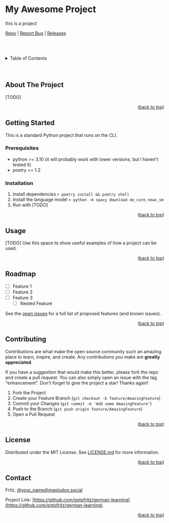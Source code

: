 <!-- Improved compatibility of back to top link: See: https://github.com/othneildrew/Best-README-Template/pull/73 -->

<a name="readme-top"></a>

<!--
*** Thanks for checking out the Best-README-Template. If you have a suggestion
*** that would make this better, please fork the repo and create a pull request
*** or simply open an issue with the tag "enhancement".
*** Don't forget to give the project a star!
*** Thanks again! Now go create something AMAZING! :D
-->

<!-- PROJECT SHIELDS -->
<!--
*** I'm using markdown "reference style" links for readability.
*** Reference links are enclosed in brackets [ ] instead of parentheses ( ).
*** See the bottom of this document for the declaration of the reference variables
*** for contributors-url, forks-url, etc. This is an optional, concise syntax you may use.
*** https://www.markdownguide.org/basic-syntax/#reference-style-links
-->

<!-- PROJECT LOGO -->

<h1>My Awesome Project</h1>

<p>this is a project</p>
<nav>
  <a href="https://github.com/youkefan18/poetry-template-project">Repo</a>
  |
  <a href="https://github.com/youkefan18/poetry-template-project/issues">Report Bug</a>
  |
  <a href="https://github.com/youkefan18/poetry-template-project/releases">Releases</a>
</nav>

<!-- TABLE OF CONTENTS -->

<br><br>

<details>
  <summary>Table of Contents</summary>
  <ol>
    <li>
      <a href="#about-the-project">About The Project</a>
    </li>
    <li>
      <a href="#getting-started">Getting Started</a>
      <ul>
        <li><a href="#prerequisites">Prerequisites</a></li>
        <li><a href="#installation">Installation</a></li>
      </ul>
    </li>
    <li><a href="#usage">Usage</a></li>
    <li><a href="#roadmap">Roadmap</a></li>
    <li><a href="#contributing">Contributing</a></li>
    <li><a href="#license">License</a></li>
    <li><a href="#contact">Contact</a></li>
  </ol>
</details>
<br><br>
<!-- ABOUT THE PROJECT -->

## About The Project

[TODO]

<p align="right">(<a href="#readme-top">back to top</a>)</p>

<!-- GETTING STARTED -->

## Getting Started

This is a standard Python project that runs on the CLI.

### Prerequisites

- python >= 3.10 (it will probably work with lower versions, but I haven't tested it)
- poetry >= 1.2

### Installation

1. Install dependencies `> poetry install && poetry shell`
1. Install the language model `> python -m spacy download de_core_news_sm`
1. Run with [TODO]

<p align="right">(<a href="#readme-top">back to top</a>)</p>

<!-- USAGE EXAMPLES -->

## Usage

[TODO] Use this space to show useful examples of how a project can be used.

<p align="right">(<a href="#readme-top">back to top</a>)</p>

<!-- ROADMAP -->

## Roadmap

- [ ] Feature 1
- [ ] Feature 2
- [ ] Feature 3
  - [ ] Nested Feature

See the [open issues](https://github.com/youkefan18/poetry-template-project/issues) for a full list of proposed features (and known issues).

<p align="right">(<a href="#readme-top">back to top</a>)</p>

<!-- CONTRIBUTING -->

## Contributing

Contributions are what make the open source community such an amazing place to learn, inspire, and create. Any contributions you make are **greatly appreciated**.

If you have a suggestion that would make this better, please fork the repo and create a pull request. You can also simply open an issue with the tag "enhancement".
Don't forget to give the project a star! Thanks again!

1. Fork the Project
2. Create your Feature Branch (`git checkout -b feature/AmazingFeature`)
3. Commit your Changes (`git commit -m 'Add some AmazingFeature'`)
4. Push to the Branch (`git push origin feature/AmazingFeature`)
5. Open a Pull Request

<p align="right">(<a href="#readme-top">back to top</a>)</p>

<!-- LICENSE -->

## License

Distributed under the MIT License. See [LICENSE.md](./LICENSE.md) for more information.

<p align="right">(<a href="#readme-top">back to top</a>)</p>

<!-- CONTACT -->

## Contact

Fritz, [@your_name@mastodon.social](https://mastodon.social/@your_name)

Project Link: [https://github.com/gotofritz/german-learning](https://github.com/gotofritz/german-learning)

<p align="right">(<a href="#readme-top">back to top</a>)</p>
